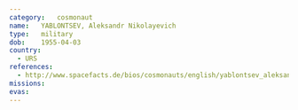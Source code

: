 ```yaml
---
category:	cosmonaut
name:	YABLONTSEV, Aleksandr Nikolayevich 
type:	military
dob:	1955-04-03
country:
  - URS
references:
  - http://www.spacefacts.de/bios/cosmonauts/english/yablontsev_aleksandr.htm
missions:
evas:
---
```

